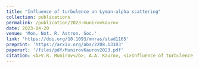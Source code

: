```yaml
---
title: "Influence of turbulence on Lyman-alpha scattering"
collection: publications
permalink: /publication/2023-munirovkaurov
date: 2023-04-20
venue: 'Mon. Not. R. Astron. Soc.'
link: 'https://doi.org/10.1093/mnras/stad1165'
preprint: 'https://arxiv.org/abs/2208.13103'
paperurl: '/files/pdf/MunirovKaurov2023.pdf'
citation: <b>V.R. Munirov</b>, A.A. Kaurov, <i>Influence of turbulence on Lyman-alpha scattering</i>, Mon. Not. R. Astron. Soc., stad1165 (2023)
---
```

